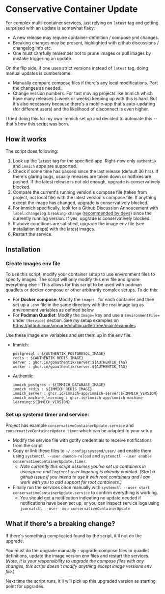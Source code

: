 # Conservative Container Update

For complex multi-container services, just relying on `latest` tag and getting surprised with an update is somewhat flaky:
- A new release may require container-definition / compose yml changes.
- Breaking changes may be present, highlighted with github discussions / changelog info etc.
- One must carefully remember not to prune images or pull images by mistake triggering an update.

On the flip side, if one uses strict versions instead of `latest` tag, doing manual updates is cumbersome:
- Manually compare compose files if there's any local modifications. Port the changes as needed.
- Change version numbers.
For fast moving projects like Immich which have many releases (~week or weeks) keeping up with this is hard. But it's also necessary because there's a mobile-app that's auto-updating (for different users) and the likelihood of disconnect is even higher.

I tried doing this for my own Immich set up and decided to automate this -- that's how this script was born.

## How it works

The script does following:
1. Look up the `latest` tag for the specified app. Right-now only `authentik` and `immich` apps are supported.
1. Check if some time has passed since the last release (default 36 hrs). If there's glaring bugs, usually releases are taken down or hotfixes are pushed. If the latest release is not old enough, upgrade is conservatively blocked.
1. Compare the current's running version's compose file (taken from project, not local file) with the latest version's compose file. If anything except the image has changed, upgrade is conservatively blocked.
1. For Immich specifically, look for a Github Discussion Annoucement with `label:changelog:breaking-change` ([recommended by devs](https://github.com/immich-app/immich/discussions/19546)) since the currently running version. If yes, upgrade is conservatively blocked.
1. If above conditions are satisfied, upgrade the image env file (see installation steps) with the latest images.
1. Restart the service.

## Installation

### Create Images env file

To use this script, modify your container setup to use environment files to specify images. The script will only modify this env file and ignore everything else - This allows for this script to be used with podman quadlets or docker compose or other arbitrarily complex setups. 
To do this:
- For **Docker compose**: Modify the `image: ` for each container and then set up a `.env` file in the same directory with the real image tag as environment variables as defined below.
- For **Podman Quadlet**: Modify the `Image=` key and use a `EnvironmentFile=` under `[Service]` section. See my setup examples on https://github.com/apparle/multiquadlet/tree/main/examples

Use these image env variables and set them up in the env file:
- Immich:
  ```
  postgresql : ${AUTHENTIK_POSTGRESQL_IMAGE}
  redis : ${AUTHENTIK_REDIS_IMAGE}
  server : ghcr.io/goauthentik/server:${AUTHENTIK_TAG}
  worker : ghcr.io/goauthentik/server:${AUTHENTIK_TAG}
  ```
- Authentik:
  ```
  immich_postgres : ${IMMICH_DATABASE_IMAGE}
  immich_redis : ${IMMICH_REDIS_IMAGE}
  immich_server : ghcr.io/immich-app/immich-server:${IMMICH_VERSION}
  immich_machine_learning : ghcr.io/immich-app/immich-machine-learning:${IMMICH_VERSION}
  ```

### Set up systemd timer and service:

Project has example `conservativeContainerUpdate.service` and `conservativeContainerUpdate.timer` which can be adapted to your setup. 
- Modify the service file with gotify credentials to receive notifications from the script
- Copy or link these files to `~/.config/systemd/user/` and enable them using `systemctl --user daemon-reload` and `systemctl --user enable conservativeContainerUpdate.timer`. 
  - _Note currently this script assumes you've set up containers in userspace and `loginctl` user lingering is already enabled. (Start a github issue if you intend to use it with root containers and I can work with you to add support for root containers.)_
- Finally run the services once manually with `systemctl --user start conservativeContainerUpdate.service` to confirm everything is working.
  - You should get a notification indicating no update needed if notifications have been set up, or you can inspect service logs using `journalctl --user -xeu conservativeContainerUpdate`

## What if there's a breaking change?
If there's something complicated found by the script, it'll not do the upgrade. 

You must do the upgrade manually - upgrade compose files or quadlet definitions, update the image version env files and restart the services. (_Note, it is your responsibility to upgrade the compose files with any changes, this script doesn't modify anything except image versions env file._)

Next time the script runs, it'll will pick up this upgraded version as starting point for upgrades. 

